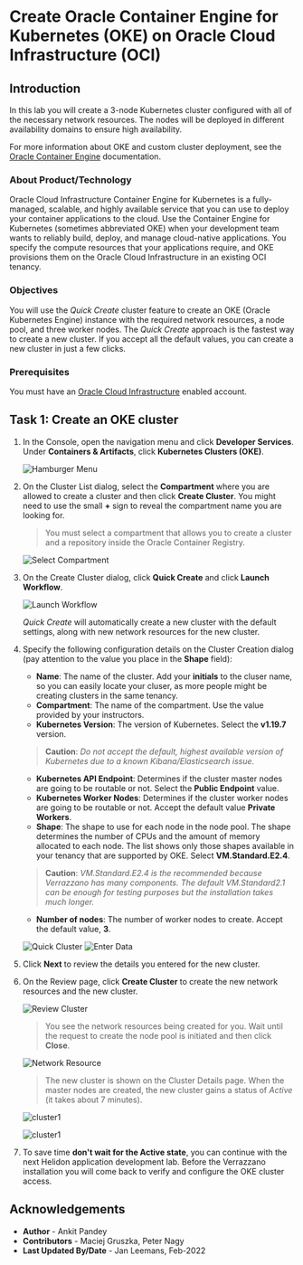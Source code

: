 # Create Oracle Container Engine for Kubernetes (OKE) on Oracle Cloud Infrastructure (OCI)

## Introduction

In this lab you will create a 3-node Kubernetes cluster configured with all of the necessary network resources. The nodes will be deployed in different availability domains to ensure high availability.

For more information about OKE and custom cluster deployment, see the [Oracle Container Engine](https://docs.cloud.oracle.com/iaas/Content/ContEng/Concepts/contengoverview.htm) documentation.

### About Product/Technology

Oracle Cloud Infrastructure Container Engine for Kubernetes is a fully-managed, scalable, and highly available service that you can use to deploy your container applications to the cloud. Use the Container Engine for Kubernetes (sometimes abbreviated OKE) when your development team wants to reliably build, deploy, and manage cloud-native applications. You specify the compute resources that your applications require, and OKE provisions them on the Oracle Cloud Infrastructure in an existing OCI tenancy.

### Objectives

You will use the *Quick Create* cluster feature to create an OKE (Oracle Kubernetes Engine) instance with the required network resources, a node pool, and three worker nodes. The *Quick Create* approach is the fastest way to create a new cluster. If you accept all the default values, you can create a new cluster in just a few clicks.


### Prerequisites

You must have an [Oracle Cloud Infrastructure](https://cloud.oracle.com/en_US/cloud-infrastructure) enabled account.


## Task 1: Create an OKE cluster


1. In the Console, open the navigation menu and click **Developer Services**. Under **Containers & Artifacts**, click **Kubernetes Clusters (OKE)**.

    ![Hamburger Menu](images/1.png)

2. On the Cluster List dialog, select the **Compartment** where you are allowed to create a cluster and then click **Create Cluster**.
    You might need to use the small **+** sign to reveal the compartment name you are looking for.

    > You must select a compartment that allows you to create a cluster and a repository inside the Oracle Container Registry.

    ![Select Compartment](images/2.png)

3. On the Create Cluster dialog, click **Quick Create** and click **Launch Workflow**.

    ![Launch Workflow](images/3.png)

    *Quick Create* will automatically create a new cluster with the default settings, along with new network resources for the new cluster.

4. Specify the following configuration details on the Cluster Creation dialog (pay attention to the value you place in the **Shape** field):

    * **Name**: The name of the cluster.  Add your **initials** to the cluser name, so you can easily locate your cluser, as more people might be creating clusters in the same tenancy.
    * **Compartment**: The name of the compartment. Use the value provided by your instructors.
    * **Kubernetes Version**: The version of Kubernetes. Select the **v1.19.7** version.
    > **Caution**: *Do not accept the default, highest available version of Kubernetes due to a known Kibana/Elasticsearch issue*.

    * **Kubernetes API Endpoint**: Determines if the cluster master nodes are going to be routable or not. Select the **Public Endpoint** value.
    * **Kubernetes Worker Nodes**: Determines if the cluster worker nodes are going to be routable or not. Accept the default value **Private Workers**.
    * **Shape**: The shape to use for each node in the node pool. The shape determines the number of CPUs and the amount of memory allocated to each node. The list shows only those shapes available in your tenancy that are supported by OKE. Select **VM.Standard.E2.4**.<br>
    > **Caution**: *VM.Standard.E2.4 is the recommended because Verrazzano has many components. The default VM.Standard2.1 can be enough for testing purposes but the installation takes much longer.*

    * **Number of nodes**: The number of worker nodes to create. Accept the default value, **3**.

    ![Quick Cluster](images/4.png)
    ![Enter Data](images/5.png)

5. Click **Next** to review the details you entered for the new cluster.


6. On the Review page, click **Create Cluster** to create the new network resources and the new cluster.

    ![Review Cluster](images/6.png)

    > You see the network resources being created for you. Wait until the request to create the node pool is initiated and then click **Close**.

    ![Network Resource](images/7.png)

    > The new cluster is shown on the Cluster Details page. When the master nodes are created, the new cluster gains a status of *Active* (it takes about 7 minutes).

    ![cluster1](images/8.png)

    ![cluster1](images/9.png)

7. To save time **don't wait for the Active state**, you can continue with the next Helidon application development lab. Before the Verrazzano installation you will come back to verify and configure the OKE cluster access.

## Acknowledgements

* **Author** -  Ankit Pandey
* **Contributors** - Maciej Gruszka, Peter Nagy
* **Last Updated By/Date** - Jan Leemans, Feb-2022

